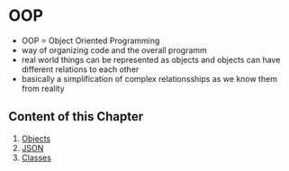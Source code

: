 # OOP

- OOP = Object Oriented Programming
- way of organizing code and the overall programm
- real world things can be represented as objects and objects can have different relations to each other
- basically a simplification of complex relationsships as we know them from reality

## Content of this Chapter
1. [Objects](oop_objects.md)
2. [JSON](oop_json.md)
3. [Classes](oop_classes.md)

